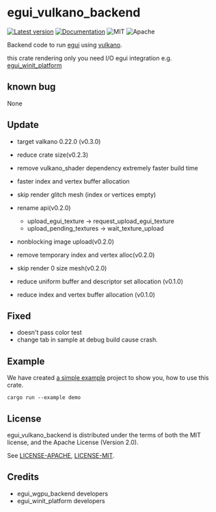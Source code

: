 # egui_vulkano_backend

[![Latest version](https://img.shields.io/crates/v/egui_vulkano_backend.svg)](https://crates.io/crates/egui_vulkano_backend)
[![Documentation](https://docs.rs/egui_vulkano_backend/badge.svg)](https://docs.rs/egui_vulkano_backend)
![MIT](https://img.shields.io/badge/license-MIT-blue.svg)
![Apache](https://img.shields.io/badge/license-Apache-blue.svg)

Backend code to run [egui](https://crates.io/crates/egui) using [vulkano](https://crates.io/crates/vulkano).

this crate rendering only you need I/O egui integration e.g. [egui_winit_platform](https://crates.io/crates/egui_winit_platform) 
## known bug 
None
## Update 
 * target valkano 0.22.0 (v0.3.0)
   
 * reduce crate size(v0.2.3)
 * remove vulkano_shader dependency extremely faster build time 
 * faster index and vertex buffer allocation
 * skip render glitch mesh (index or vertices empty)
 * rename api(v0.2.0)
   * upload_egui_texture -> request_upload_egui_texture
   * upload_pending_textures -> wait_texture_upload 
 * nonblocking image upload(v0.2.0) 
 * remove temporary index and vertex alloc(v0.2.0)  
 * skip render 0 size mesh(v0.2.0) 
 * reduce uniform buffer and descriptor set allocation (v0.1.0)
 * reduce  index and vertex buffer allocation (v0.1.0)
## Fixed
 * doesn't pass color test
 * change tab in sample at debug build cause crash.
## Example
We have created [a simple example](https://github.com/t18b219k/egui_vulkano_backend/tree/master/examples/demo.rs) project to show you, how to use this crate.
```shell
cargo run --example demo
```
## License
egui_vulkano_backend is distributed under the terms of both the MIT license, and the Apache License (Version 2.0).

See [LICENSE-APACHE](https://github.com/t18b219k/egui_vulkano_backend/blob/master/LICENSE-APACHE), [LICENSE-MIT](https://github.com/t18b219k/egui_vulkano_backend/blob/master/LICENSE-MIT).
## Credits
 * egui_wgpu_backend developers
 * egui_winit_platform developers
